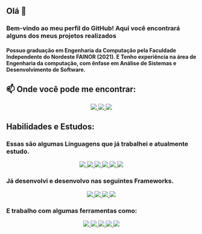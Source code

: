<h2> Olá 👋</h2> 

</p>
<h3>Bem-vindo ao meu perfil do GitHub! Aqui você encontrará alguns dos meus projetos realizados</h3>
<h4>Possuo graduação em Engenharia da Computação pela Faculdade Independente do Nordeste FAINOR (2021). E Tenho experiência na área de Engenharia da computação, com ênfase em Análise de Sistemas e Desenvolvimento de Software.</h4>



 ##  📫 Onde você pode me encontrar:
<p align="center">
  <a href="mailto:joanfilipe0@gmail.com?Subject=Título%20da%20mensagem"> 
    <img src="https://img.shields.io/badge/Gmail-D14836?style=for-the-badge&logo=gmail&logoColor=white">
  </a>
  <a href="https://www.instagram.com/joanfilipe/" rel="nofollow">
    <img src="https://img.shields.io/badge/Instagram-E4405F?style=for-the-badge&logo=instagram&logoColor=white">
  </a>
  <a href="https://www.linkedin.com/in/joan-filipe-365697205/" rel="nofollow">
    <img src="https://img.shields.io/badge/LinkedIn-0077B5?style=for-the-badge&logo=linkedin&logoColor=white">
  </a>

##  Habilidades e Estudos:
<h3> Essas são algumas Linguagens que já trabalhei e atualmente estudo. </h3> 
<p align="center">
   <a href="#" rel="nofollow" >
    <img src="https://img.shields.io/badge/C%23-239120?style=for-the-badge&logo=c-sharp&logoColor=white">
  </a>
    <a href="#" rel="nofollow">
    <img src="https://img.shields.io/badge/C%2B%2B-00599C?style=for-the-badge&logo=c%2B%2B&logoColor=white">
  </a>
  <a href="#" rel="nofollow">
    <img src="https://img.shields.io/badge/HTML5-E34F26?style=for-the-badge&logo=html5&logoColor=white">
  </a>
  <a href="#" rel="nofollow">
    <img src="https://img.shields.io/badge/Java-ED8B00?style=for-the-badge&logo=java&logoColor=white">
  </a>
   <a href="#" rel="nofollow">
    <img src="https://img.shields.io/badge/PHP-777BB4?style=for-the-badge&logo=php&logoColor=white">
  </a>
   <a href="#" rel="nofollow">
    <img src="https://img.shields.io/badge/Kotlin-0095D5?&style=for-the-badge&logo=kotlin&logoColor=white">
  </a>


</p>

<h3> Já desenvolvi e desenvolvo nas seguintes Frameworks. </h3>
<p align="center">
   <a href="#" rel="nofollow">
    <img src="https://img.shields.io/badge/Microsoft_Excel-217346?style=for-the-badge&logo=microsoft-excel&logoColor=white">
  </a>
  <a href="#" rel="nofollow">
    <img src="https://img.shields.io/badge/Vue.js-35495E?style=for-the-badge&logo=vue.js&logoColor=4FC08D">
  </a>
  <a href="#" rel="nofollow">
    <img src="https://img.shields.io/badge/React-20232A?style=for-the-badge&logo=react&logoColor=61DAFB">
  </a>
    <a href="#" rel="nofollow">
    <img src="https://img.shields.io/badge/WordPress-%23117AC9.svg?style=for-the-badge&logo=WordPress&logoColor=white">
  </a>

 
</p>


<h3> E trabalho com algumas ferramentas como:</h3>
<p align="center">
  <a href="#" rel="nofollow">
    <img src="https://img.shields.io/badge/MySQL-00000F?style=for-the-badge&logo=mysql&logoColor=white">
  </a>
   <a href="#" rel="nofollow">
    <img src="https://img.shields.io/badge/Jira-0052CC?style=for-the-badge&logo=Jira&logoColor=white">
  </a>
  <a href="#" rel="nofollow">
    <img src="https://img.shields.io/badge/Visual_Studio-5C2D91?style=for-the-badge&logo=visual%20studio&logoColor=white">
  </a>
    <a href="#" rel="nofollow">
    <img src="https://img.shields.io/badge/Android_Studio-3DDC84?style=for-the-badge&logo=android-studio&logoColor=white">
  </a>
    <a href="#" rel="nofollow">
    <img src="https://img.shields.io/badge/-cypress-%23E5E5E5?style=for-the-badge&logo=cypress&logoColor=058a5e">
  </a>

  
</p>


